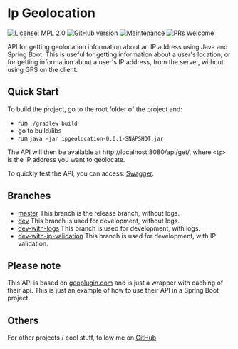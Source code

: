 # Ip Geolocation
[![License: MPL 2.0](https://img.shields.io/badge/License-MPL_2.0-brightgreen.svg)](https://opensource.org/licenses/MPL-2.0)
[![GitHub version](https://badge.fury.io/gh/xrusu%2Fip-geolocation.svg)](https://badge.fury.io/gh/xrusu%2Fip-geolocation)
[![Maintenance](https://img.shields.io/badge/Maintained%3F-yes-green.svg)](https://github.com/xrusu/ip-geolocation/graphs/commit-activity)
[![PRs Welcome](https://img.shields.io/badge/PRs-welcome-brightgreen.svg?style=flat-square)](http://makeapullrequest.com)

API for getting geolocation information about an IP address using Java and Spring Boot. This is useful for getting information about a user's location, or for getting information about a user's IP address, from the server, without using GPS on the client.


## Quick Start
To build the project, go to the root folder of the project and:
- run `./gradlew build`
- go to build/libs
- run `java -jar ipgeolocation-0.0.1-SNAPSHOT.jar`

The API will then be available at http://localhost:8080/api/get/<ip>, where `<ip>` is the IP address you want to geolocate.

To quickly test the API, you can access:
[Swagger](http://localhost:8080/swagger-ui/index.html?configUrl=/v3/api-docs/swagger-config#/).


## Branches
- [master](https://github.com/xrusu/ip-geolocation) This branch is the release branch, without logs.
- [dev](https://github.com/xrusu/ip-geolocation/tree/dev) This branch is used for development, without logs.
- [dev-with-logs](https://github.com/xrusu/ip-geolocation/tree/dev-with-logs) This branch is used for development, with logs.
- [dev-with-ip-validation](https://github.com/xrusu/ip-geolocation/tree/dev-with-ip-validation) This branch is used for development, with IP validation.


## Please note
This API is based on [geoplugin.com](https://www.geoplugin.com/) and is just a wrapper with caching of their api. This is just an example of how to use their API in a Spring Boot project.


## Others
For other projects / cool stuff, follow me on
[GitHub](https://github.com/xrusu)